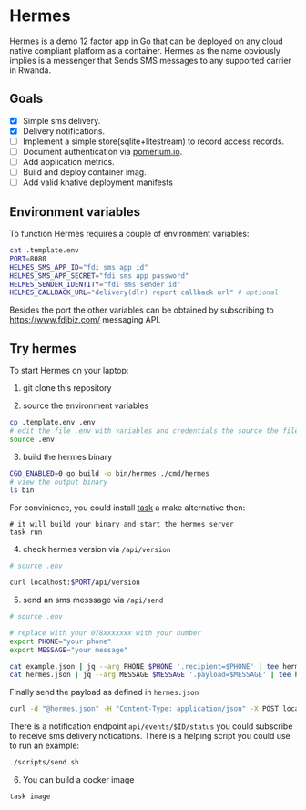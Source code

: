 # Hermes

Hermes is a demo 12 factor app in Go that can be deployed on any cloud native compliant platform as a container.
Hermes as the name obviously implies is a messenger that Sends SMS messages to any supported carrier in Rwanda.

## Goals

- [x] Simple sms delivery.
- [x] Delivery notifications.
- [ ] Implement a simple store(sqlite+litestream) to record access records.
- [ ] Document authentication via [pomerium.io](https://www.pomerium.io/).
- [ ] Add application metrics.
- [ ] Build and deploy container imag.
- [ ] Add valid knative deployment manifests

## Environment variables
To function Hermes requires a couple of environment variables:

```bash
cat .template.env
PORT=8080
HELMES_SMS_APP_ID="fdi sms app id"
HELMES_SMS_APP_SECRET="fdi sms app password"
HELMES_SENDER_IDENTITY="fdi sms sender id"
HELMES_CALLBACK_URL="delivery(dlr) report callback url" # optional
```

Besides the port the other variables can be obtained by subscribing to https://www.fdibiz.com/ messaging API.

## Try hermes
To start Hermes on your laptop:

1. git clone this repository

2. source the environment variables
```bash
cp .template.env .env
# edit the file .env with variables and credentials the source the file
source .env

```

3. build the hermes binary
```bash
CGO_ENABLED=0 go build -o bin/hermes ./cmd/hermes
# view the output binary
ls bin
```

For convinience, you could install [task](https://taskfile.dev/) a make alternative then:
```
# it will build your binary and start the hermes server
task run 
```

4. check hermes version via `/api/version`

```bash
# source .env

curl localhost:$PORT/api/version
```
5. send an sms messsage via `/api/send`

````bash
# source .env

# replace with your 078xxxxxxx with your number
export PHONE="your phone"
export MESSAGE="your message"

cat example.json | jq --arg PHONE $PHONE '.recipient=$PHONE' | tee hermes.json
cat hermes.json | jq --arg MESSAGE $MESSAGE '.payload=$MESSAGE' | tee hermes.json
 ````

Finally send the payload as defined in `hermes.json`

```bash
curl -d "@hermes.json" -H "Content-Type: application/json" -X POST localhost:$PORT/api/send
```

There is a notification endpoint `api/events/$ID/status` you could subscribe to receive
sms delivery notications. There is a helping script you could use to run an example:

```bash
./scripts/send.sh
```

6. You can build a docker image
```bash
task image
```
